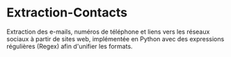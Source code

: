 # Extraction-Contacts
Extraction des e-mails, numéros de téléphone et liens vers les réseaux sociaux à partir de sites web, implémentée en Python avec des expressions régulières (Regex) afin d'unifier les formats.
